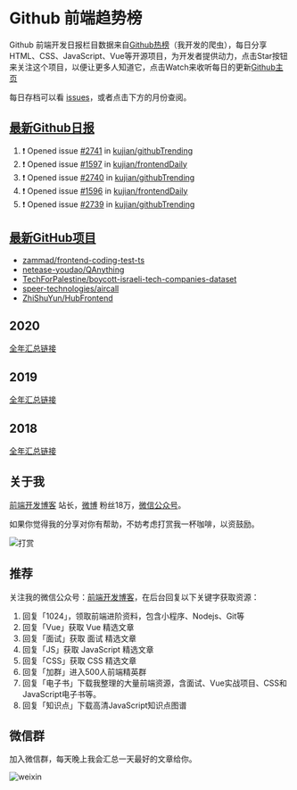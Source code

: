 # Github 前端趋势榜

Github 前端开发日报栏目数据来自[Github热榜](https://github.qdkfweb.cn/)（我开发的爬虫），每日分享HTML、CSS、JavaScript、Vue等开源项目，为开发者提供动力，点击Star按钮来关注这个项目，以便让更多人知道它，点击Watch来收听每日的更新[Github主页](https://github.com/kujian/githubTrending)

每日存档可以看 [issues](https://github.com/kujian/githubTrending/issues)，或者点击下方的月份查阅。

## [最新Github日报](https://github.com/kujian/githubTrending/issues)

<!--START_SECTION:activity-->
1. ❗ Opened issue [#2741](https://github.com/kujian/githubTrending/issues/2741) in [kujian/githubTrending](https://github.com/kujian/githubTrending)
2. ❗ Opened issue [#1597](https://github.com/kujian/frontendDaily/issues/1597) in [kujian/frontendDaily](https://github.com/kujian/frontendDaily)
3. ❗ Opened issue [#2740](https://github.com/kujian/githubTrending/issues/2740) in [kujian/githubTrending](https://github.com/kujian/githubTrending)
4. ❗ Opened issue [#1596](https://github.com/kujian/frontendDaily/issues/1596) in [kujian/frontendDaily](https://github.com/kujian/frontendDaily)
5. ❗ Opened issue [#2739](https://github.com/kujian/githubTrending/issues/2739) in [kujian/githubTrending](https://github.com/kujian/githubTrending)
<!--END_SECTION:activity-->


## [最新GitHub项目](https://github.qdkfweb.cn/)

<!-- BLOG-POST-LIST:START -->
- [zammad/frontend-coding-test-ts](https://github.qdkfweb.cn/zammad-frontend-coding-test-ts/)
- [netease-youdao/QAnything](https://github.qdkfweb.cn/netease-youdao-qanything/)
- [TechForPalestine/boycott-israeli-tech-companies-dataset](https://github.qdkfweb.cn/techforpalestine-boycott-israeli-tech-companies-dataset/)
- [speer-technologies/aircall](https://github.qdkfweb.cn/speer-technologies-aircall/)
- [ZhiShuYun/HubFrontend](https://github.qdkfweb.cn/zhishuyun-hubfrontend/)
<!-- BLOG-POST-LIST:END -->

## 2020
[全年汇总链接](https://github.com/kujian/githubTrending/tree/master/2020)
## 2019
[全年汇总链接](https://github.com/kujian/githubTrending/tree/master/2019)

## 2018
[全年汇总链接](https://github.com/kujian/githubTrending/tree/master/2018)

## 关于我

[前端开发博客](https://qdkfweb.cn/) 站长，[微博](https://weibo.com/kujian) 粉丝18万，[微信公众号](https://open.weixin.qq.com/qr/code?username=caibaojian_com)。


如果你觉得我的分享对你有帮助，不妨考虑打赏我一杯咖啡，以资鼓励。

![打赏](https://upload-images.jianshu.io/upload_images/570843-db4053c67a8c9ea9.png)

## 推荐

关注我的微信公众号：[前端开发博客](https://open.weixin.qq.com/qr/code?username=caibaojian_com)，在后台回复以下关键字获取资源：

1. 回复「1024」，领取前端进阶资料，包含小程序、Nodejs、Git等
2. 回复「Vue」获取 Vue 精选文章
3. 回复「面试」获取 面试 精选文章
4. 回复「JS」获取 JavaScript 精选文章
5. 回复「CSS」获取 CSS 精选文章
6. 回复「加群」进入500人前端精英群
7. 回复「电子书」下载我整理的大量前端资源，含面试、Vue实战项目、CSS和JavaScript电子书等。
8. 回复「知识点」下载高清JavaScript知识点图谱

## 微信群

加入微信群，每天晚上我会汇总一天最好的文章给你。

![weixin](https://user-images.githubusercontent.com/3055447/38468989-651132ac-3b80-11e8-8e6b-15122322a9d7.png)
